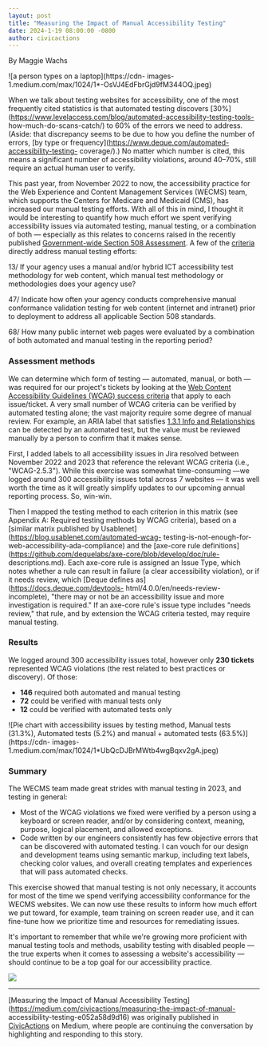 ```yaml
---
layout: post
title: "Measuring the Impact of Manual Accessibility Testing"
date: 2024-1-19 08:00:00 -0800
author: civicactions
---
```

By Maggie Wachs

![a person types on a laptop](https://cdn-
images-1.medium.com/max/1024/1*-OsVJ4EdFbrGjd9fM344OQ.jpeg)

When we talk about testing websites for accessibility, one of the most
frequently cited statistics is that automated testing discovers
[30%](https://www.levelaccess.com/blog/automated-accessibility-testing-tools-
how-much-do-scans-catch/) to 60% of the errors we need to address. (Aside:
that discrepancy seems to be due to how you define the number of errors, [by
type or frequency](https://www.deque.com/automated-accessibility-testing-
coverage/).) No matter which number is cited, this means a significant number
of accessibility violations, around 40–70%, still require an actual human user
to verify.

This past year, from November 2022 to now, the accessibility practice for the
Web Experience and Content Management Services (WECMS) team, which supports
the Centers for Medicare and Medicaid (CMS), has increased our manual testing
efforts. With all of this in mind, I thought it would be interesting to
quantify how much effort we spent verifying accessibility issues via automated
testing, manual testing, or a combination of both — especially as this relates
to concerns raised in the recently published [Government-wide Section 508
Assessment](https://www.section508.gov/manage/section-508-assessment/#fn2). A
few of the
[criteria](https://www.section508.gov/manage/section-508-assessment/criteria-01/)
directly address manual testing efforts:

13/ If your agency uses a manual and/or hybrid ICT accessibility test
methodology for web content, which manual test methodology or methodologies
does your agency use?

47/ Indicate how often your agency conducts comprehensive manual conformance
validation testing for web content (internet and intranet) prior to deployment
to address all applicable Section 508 standards.

68/ How many public internet web pages were evaluated by a combination of both
automated and manual testing in the reporting period?

### Assessment methods

We can determine which form of testing — automated, manual, or both — was
required for our project's tickets by looking at the [Web Content
Accessibility Guidelines (WCAG) success
criteria](https://www.w3.org/TR/WCAG22/) that apply to each issue/ticket. A
very small number of WCAG criteria can be verified by automated testing alone;
the vast majority require some degree of manual review. For example, an ARIA
label that satisfies [1.3.1 Info and
Relationships](https://www.w3.org/TR/WCAG22/#info-and-relationships) can be
detected by an automated test, but the value must be reviewed manually by a
person to confirm that it makes sense.

First, I added labels to all accessibility issues in Jira resolved between
November 2022 and 2023 that reference the relevant WCAG criteria (i.e.,
"WCAG-2.5.3"). While this exercise was somewhat time-consuming —we logged
around 300 accessibility issues total across 7 websites — it was well worth
the time as it will greatly simplify updates to our upcoming annual reporting
process. So, win-win.

Then I mapped the testing method to each criterion in this matrix (see
Appendix A: Required testing methods by WCAG criteria), based on a [similar
matrix published by Usablenet](https://blog.usablenet.com/automated-wcag-
testing-is-not-enough-for-web-accessibility-ada-compliance) and the [axe-core
rule definitions](https://github.com/dequelabs/axe-core/blob/develop/doc/rule-
descriptions.md). Each axe-core rule is assigned an Issue Type, which notes
whether a rule can result in failure (a clear accessibility violation), or if
it needs review, which [Deque defines as](https://docs.deque.com/devtools-
html/4.0.0/en/needs-review-incomplete), "there may or not be an accessibility
issue and more investigation is required." If an axe-core rule's issue type
includes "needs review," that rule, and by extension the WCAG criteria tested,
may require manual testing.

### Results

We logged around 300 accessibility issues total, however only **230 tickets**
represented WCAG violations (the rest related to best practices or discovery).
Of those:

  *  **146** required both automated and manual testing
  *  **72** could be verified with manual tests only
  *  **12** could be verified with automated tests only

![Pie chart with accessibility issues by testing method, Manual tests
\(31.3%\), Automated tests \(5.2%\) and manual + automated tests
\(63.5%\)](https://cdn-
images-1.medium.com/max/1024/1*UbQcDJBrMWtb4wgBqxv2gA.jpeg)

### Summary

The WECMS team made great strides with manual testing in 2023, and testing in
general:

  * Most of the WCAG violations we fixed were verified by a person using a keyboard or screen reader, and/or by considering context, meaning, purpose, logical placement, and allowed exceptions.
  * Code written by our engineers consistently has few objective errors that can be discovered with automated testing. I can vouch for our design and development teams using semantic markup, including text labels, checking color values, and overall creating templates and experiences that will pass automated checks.

This exercise showed that manual testing is not only necessary, it accounts
for most of the time we spend verifying accessibility conformance for the
WECMS websites. We can now use these results to inform how much effort we put
toward, for example, team training on screen reader use, and it can fine-tune
how we prioritize time and resources for remediating issues.

It's important to remember that while we're growing more proficient with
manual testing tools and methods, usability testing with disabled people — the
true experts when it comes to assessing a website's accessibility — should
continue to be a top goal for our accessibility practice.

![](https://medium.com/_/stat?event=post.clientViewed&referrerSource=full_rss&postId=e052a58d9d16)

* * *

[Measuring the Impact of Manual Accessibility
Testing](https://medium.com/civicactions/measuring-the-impact-of-manual-
accessibility-testing-e052a58d9d16) was originally published in
[CivicActions](https://medium.com/civicactions) on Medium, where people are
continuing the conversation by highlighting and responding to this story.

